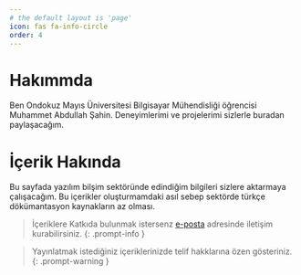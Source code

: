 ```yaml
---
# the default layout is 'page'
icon: fas fa-info-circle
order: 4
---
```

# Hakımmda
Ben Ondokuz Mayıs Üniversitesi Bilgisayar Mühendisliği öğrencisi Muhammet Abdullah Şahin. Deneyimlerimi ve projelerimi sizlerle buradan paylaşacağım.

# İçerik Hakında
Bu sayfada yazılım bilşim sektöründe edindiğim bilgileri sizlere aktarmaya çalışacağım.
Bu içerikler oluşturmamdaki asıl sebep sektörde türkçe dökümantasyon kaynakların az olması.

> İçeriklere Katkıda bulunmak istersenz [e-posta](mailto:m.sahinsocial@gmail.com) adresinde iletişim kurabilirsiniz. 
{: .prompt-info }

> Yayınlatmak istediğiniz içeriklerinizde telif hakklarına özen gösteriniz. 
{: .prompt-warning }